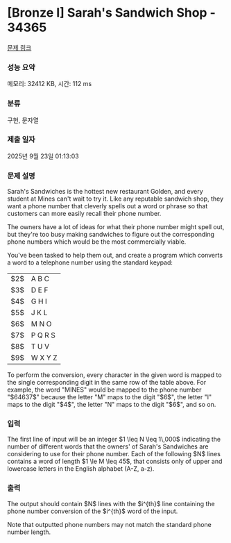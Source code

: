 # [Bronze I] Sarah's Sandwich Shop - 34365 

[문제 링크](https://www.acmicpc.net/problem/34365) 

### 성능 요약

메모리: 32412 KB, 시간: 112 ms

### 분류

구현, 문자열

### 제출 일자

2025년 9월 23일 01:13:03

### 문제 설명

<p>Sarah's Sandwiches is the hottest new restaurant Golden, and every student at Mines can't wait to try it. Like any reputable sandwich shop, they want a phone number that cleverly spells out a word or phrase so that customers can more easily recall their phone number. </p>

<p>The owners have a lot of ideas for what their phone number might spell out, but they're too busy making sandwiches to figure out the corresponding phone numbers which would be the most commercially viable.</p>

<p>You've been tasked to help them out, and create a program which converts a word to a telephone number using the standard keypad:</p>

<table class="table table-bordered td-center table-center-20">
	<tbody>
		<tr>
			<td>$2$</td>
			<td>A B C</td>
		</tr>
		<tr>
			<td>$3$</td>
			<td>D E F</td>
		</tr>
		<tr>
			<td>$4$</td>
			<td>G H I</td>
		</tr>
		<tr>
			<td>$5$</td>
			<td>J K L</td>
		</tr>
		<tr>
			<td>$6$</td>
			<td>M N O</td>
		</tr>
		<tr>
			<td>$7$</td>
			<td>P Q R S</td>
		</tr>
		<tr>
			<td>$8$</td>
			<td>T U V</td>
		</tr>
		<tr>
			<td>$9$</td>
			<td>W X Y Z</td>
		</tr>
	</tbody>
</table>

<p>To perform the conversion, every character in the given word is mapped to the single corresponding digit in the same row of the table above. For example, the word "MINES" would be mapped to the phone number "$64637$" because the letter "M" maps to the digit "$6$", the letter "I" maps to the digit "$4$", the letter "N" maps to the digit "$6$", and so on.</p>

### 입력 

 <p>The first line of input will be an integer $1 \leq N \leq 1\,000$ indicating the number of different words that the owners' of Sarah's Sandwiches are considering to use for their phone number. Each of the following $N$ lines contains a word of length $1 \le M \leq 45$, that consists only of upper and lowercase letters in the English alphabet (A-Z, a-z).</p>

### 출력 

 <p>The output should contain $N$ lines with the $i^{th}$ line containing the phone number conversion of the $i^{th}$ word of the input.</p>

<p>Note that outputted phone numbers may not match the standard phone number length.</p>

